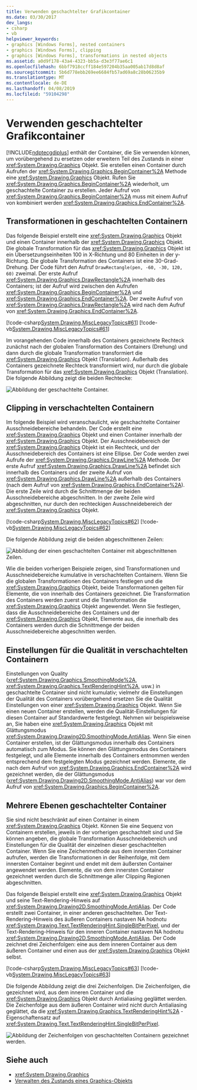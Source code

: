 ```yaml
---
title: Verwenden geschachtelter Grafikcontainer
ms.date: 03/30/2017
dev_langs:
- csharp
- vb
helpviewer_keywords:
- graphics [Windows Forms], nested containers
- graphics [Windows Forms], clipping
- graphics [Windows Forms], transformations in nested objects
ms.assetid: a0d9f178-43a4-4323-bb5a-d3e3f77ae6c1
ms.openlocfilehash: 6bbf7918ccff184e597204b35aa005ab17d8d8af
ms.sourcegitcommit: 5b6d778ebb269ee6684fb57ad69a8c28b06235b9
ms.translationtype: MT
ms.contentlocale: de-DE
ms.lasthandoff: 04/08/2019
ms.locfileid: "59104298"
---
```

# <a name="using-nested-graphics-containers"></a>Verwenden geschachtelter Grafikcontainer
[!INCLUDE[ndptecgdiplus](../../../../includes/ndptecgdiplus-md.md)] enthält der Container, die Sie verwenden können, um vorübergehend zu ersetzen oder erweitern Teil des Zustands in einer <xref:System.Drawing.Graphics> Objekt. Sie erstellen einen Container durch Aufrufen der <xref:System.Drawing.Graphics.BeginContainer%2A> Methode eine <xref:System.Drawing.Graphics> Objekt. Rufen Sie <xref:System.Drawing.Graphics.BeginContainer%2A> wiederholt, um geschachtelte Container zu erstellen. Jeder Aufruf von <xref:System.Drawing.Graphics.BeginContainer%2A> muss mit einem Aufruf von kombiniert werden <xref:System.Drawing.Graphics.EndContainer%2A>.  
  
## <a name="transformations-in-nested-containers"></a>Transformationen in geschachtelten Containern  
 Das folgende Beispiel erstellt eine <xref:System.Drawing.Graphics> Objekt und einen Container innerhalb der <xref:System.Drawing.Graphics> Objekt. Die globale Transformation für das <xref:System.Drawing.Graphics> Objekt ist ein Übersetzungseinheiten 100 in X-Richtung und 80 Einheiten in der y-Richtung. Die globale Transformation des Containers ist eine 30-Grad-Drehung. Der Code führt den Aufruf `DrawRectangle(pen, -60, -30, 120, 60)` zweimal. Der erste Aufruf <xref:System.Drawing.Graphics.DrawRectangle%2A> innerhalb des Containers; ist der Aufruf wird zwischen den Aufrufen <xref:System.Drawing.Graphics.BeginContainer%2A> und <xref:System.Drawing.Graphics.EndContainer%2A>. Der zweite Aufruf von <xref:System.Drawing.Graphics.DrawRectangle%2A> wird nach dem Aufruf von <xref:System.Drawing.Graphics.EndContainer%2A>.  
  
 [!code-csharp[System.Drawing.MiscLegacyTopics#61](~/samples/snippets/csharp/VS_Snippets_Winforms/System.Drawing.MiscLegacyTopics/CS/Class1.cs#61)]
 [!code-vb[System.Drawing.MiscLegacyTopics#61](~/samples/snippets/visualbasic/VS_Snippets_Winforms/System.Drawing.MiscLegacyTopics/VB/Class1.vb#61)]  
  
 Im vorangehenden Code innerhalb des Containers gezeichnete Rechteck zunächst nach der globalen Transformation des Containers (Drehung) und dann durch die globale Transformation transformiert die <xref:System.Drawing.Graphics> Objekt (Translation). Außerhalb des Containers gezeichnete Rechteck transformiert wird, nur durch die globale Transformation für das <xref:System.Drawing.Graphics> Objekt (Translation). Die folgende Abbildung zeigt die beiden Rechtecke: 
  
 ![Abbildung der geschachtelte Container.](./media/using-nested-graphics-containers/nested-containers-illustration.png)  
  
## <a name="clipping-in-nested-containers"></a>Clipping in verschachtelten Containern  
 Im folgende Beispiel wird veranschaulicht, wie geschachtelte Container Ausschneidebereiche behandeln. Der Code erstellt eine <xref:System.Drawing.Graphics> Objekt und einen Container innerhalb der <xref:System.Drawing.Graphics> Objekt. Der Ausschneidebereich der <xref:System.Drawing.Graphics> Objekt ist ein Rechteck, und der Ausschneidebereich des Containers ist eine Ellipse. Der Code werden zwei Aufrufe der <xref:System.Drawing.Graphics.DrawLine%2A> Methode. Der erste Aufruf <xref:System.Drawing.Graphics.DrawLine%2A> befindet sich innerhalb des Containers und der zweite Aufruf von <xref:System.Drawing.Graphics.DrawLine%2A> außerhalb des Containers (nach dem Aufruf von <xref:System.Drawing.Graphics.EndContainer%2A>). Die erste Zeile wird durch die Schnittmenge der beiden Ausschneidebereiche abgeschnitten. In der zweite Zeile wird abgeschnitten, nur durch den rechteckigen Ausschneidebereich der <xref:System.Drawing.Graphics> Objekt.  
  
 [!code-csharp[System.Drawing.MiscLegacyTopics#62](~/samples/snippets/csharp/VS_Snippets_Winforms/System.Drawing.MiscLegacyTopics/CS/Class1.cs#62)]
 [!code-vb[System.Drawing.MiscLegacyTopics#62](~/samples/snippets/visualbasic/VS_Snippets_Winforms/System.Drawing.MiscLegacyTopics/VB/Class1.vb#62)]  
  
 Die folgende Abbildung zeigt die beiden abgeschnittenen Zeilen:
  
 ![Abbildung der einen geschachtelten Container mit abgeschnittenen Zeilen.](./media/using-nested-graphics-containers/nested-container-clipped-lines.png)  
  
 Wie die beiden vorherigen Beispiele zeigen, sind Transformationen und Ausschneidebereiche kumulative in verschachtelten Containern. Wenn Sie die globalen Transformationen des Containers festlegen und die <xref:System.Drawing.Graphics> Objekt, beide Transformationen gelten für Elemente, die von innerhalb des Containers gezeichnet. Die Transformation des Containers werden zuerst und die Transformation die <xref:System.Drawing.Graphics> Objekt angewendet. Wenn Sie festlegen, dass die Ausschneidebereiche des Containers und der <xref:System.Drawing.Graphics> Objekt, Elemente aus, die innerhalb des Containers werden durch die Schnittmenge der beiden Ausschneidebereiche abgeschnitten werden.  
  
## <a name="quality-settings-in-nested-containers"></a>Einstellungen für die Qualität in verschachtelten Containern  
 Einstellungen von Quality (<xref:System.Drawing.Graphics.SmoothingMode%2A>, <xref:System.Drawing.Graphics.TextRenderingHint%2A>, usw.) in geschachtelte Container sind nicht kumulativ; vielmehr die Einstellungen der Qualität des Containers vorübergehend ersetzen Sie die Qualität Einstellungen von einer <xref:System.Drawing.Graphics> Objekt. Wenn Sie einen neuen Container erstellen, werden die Qualität-Einstellungen für diesen Container auf Standardwerte festgelegt. Nehmen wir beispielsweise an, Sie haben eine <xref:System.Drawing.Graphics> Objekt mit Glättungsmodus <xref:System.Drawing.Drawing2D.SmoothingMode.AntiAlias>. Wenn Sie einen Container erstellen, ist der Glättungsmodus innerhalb des Containers automatisch zum Modus. Sie können den Glättungsmodus des Containers festgelegt, und alle Elemente innerhalb des Containers entnommen werden entsprechend dem festgelegten Modus gezeichnet werden. Elemente, die nach dem Aufruf von <xref:System.Drawing.Graphics.EndContainer%2A> wird gezeichnet werden, die der Glättungsmodus (<xref:System.Drawing.Drawing2D.SmoothingMode.AntiAlias>) war vor dem Aufruf von <xref:System.Drawing.Graphics.BeginContainer%2A>.  
  
## <a name="several-layers-of-nested-containers"></a>Mehrere Ebenen geschachtelter Container  
 Sie sind nicht beschränkt auf einen Container in einem <xref:System.Drawing.Graphics> Objekt. Können Sie eine Sequenz von Containern erstellen, jeweils in der vorherigen geschachtelt sind und Sie können angeben, die globale Transformation Ausschneidebereich und Einstellungen für die Qualität der einzelnen dieser geschachtelten Container. Wenn Sie eine Zeichenmethode aus dem innersten Container aufrufen, werden die Transformationen in der Reihenfolge, mit dem innersten Container beginnt und endet mit dem äußersten Container angewendet werden. Elemente, die von dem innersten Container gezeichnet werden durch die Schnittmenge aller Clipping Regionen abgeschnitten.  
  
 Das folgende Beispiel erstellt eine <xref:System.Drawing.Graphics> Objekt und seine Text-Rendering-Hinweis auf <xref:System.Drawing.Drawing2D.SmoothingMode.AntiAlias>. Der Code erstellt zwei Container, in einer anderen geschachtelten. Der Text-Rendering-Hinweis des äußeren Containers nastaven NA hodnotu <xref:System.Drawing.Text.TextRenderingHint.SingleBitPerPixel>, und der Text-Rendering-Hinweis für den inneren Container nastaven NA hodnotu <xref:System.Drawing.Drawing2D.SmoothingMode.AntiAlias>. Der Code zeichnet drei Zeichenfolgen: eine aus dem inneren Container aus dem äußeren Container und einen aus der <xref:System.Drawing.Graphics> Objekt selbst.  
  
 [!code-csharp[System.Drawing.MiscLegacyTopics#63](~/samples/snippets/csharp/VS_Snippets_Winforms/System.Drawing.MiscLegacyTopics/CS/Class1.cs#63)]
 [!code-vb[System.Drawing.MiscLegacyTopics#63](~/samples/snippets/visualbasic/VS_Snippets_Winforms/System.Drawing.MiscLegacyTopics/VB/Class1.vb#63)]  
  
 Die folgende Abbildung zeigt die drei Zeichenfolgen. Die Zeichenfolgen, die gezeichnet wird, aus dem inneren Container und die <xref:System.Drawing.Graphics> Objekt durch Antialiasing geglättet werden. Die Zeichenfolge aus dem äußeren Container wird nicht durch Antialiasing geglättet, da die <xref:System.Drawing.Graphics.TextRenderingHint%2A> -Eigenschaftensatz auf <xref:System.Drawing.Text.TextRenderingHint.SingleBitPerPixel>.  
  
 ![Abbildung der Zeichenfolgen von geschachtelten Containern gezeichnet werden.](./media/using-nested-graphics-containers/nested-containers-three-strings.png)  
  
## <a name="see-also"></a>Siehe auch

- <xref:System.Drawing.Graphics>
- [Verwalten des Zustands eines Graphics-Objekts](managing-the-state-of-a-graphics-object.md)
